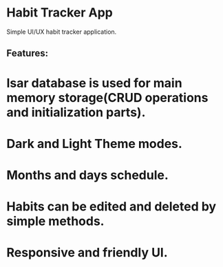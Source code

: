 # Habit Tracker App

Simple UI/UX habit tracker application.

## Features:
# Isar database is used for main memory storage(CRUD operations and initialization parts).

# Dark and Light Theme modes.

# Months and days schedule.

# Habits can be edited and deleted by simple methods.

# Responsive and friendly UI.
